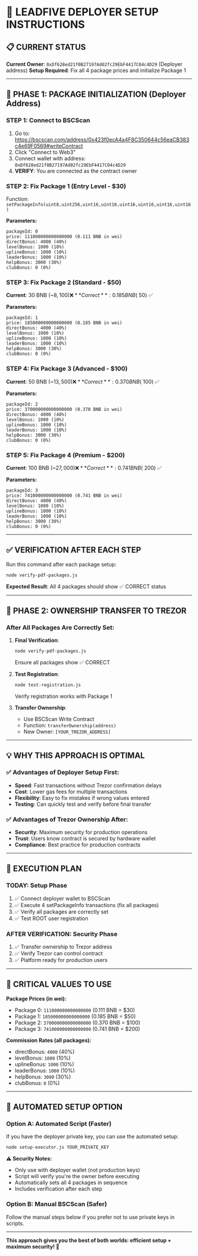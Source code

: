 # 🚀 LEADFIVE DEPLOYER SETUP INSTRUCTIONS

## 📋 CURRENT STATUS

**Current Owner**: `0xDf628ed21f0B27197Ad02fc29EbF4417C04c4D29` (Deployer address)
**Setup Required**: Fix all 4 package prices and initialize Package 1

---

## 🔧 PHASE 1: PACKAGE INITIALIZATION (Deployer Address)

### **STEP 1: Connect to BSCScan**
1. Go to: https://bscscan.com/address/0x423f0ecA4a4F8C350644c56eaCB383c4e69F0569#writeContract
2. Click "Connect to Web3"
3. Connect wallet with address: `0xDf628ed21f0B27197Ad02fc29EbF4417C04c4D29`
4. **VERIFY**: You are connected as the contract owner

### **STEP 2: Fix Package 1 (Entry Level - $30)**
Function: `setPackageInfo(uint8,uint256,uint16,uint16,uint16,uint16,uint16,uint16)`

**Parameters:**
```
packageId: 0
price: 111000000000000000 (0.111 BNB in wei)
directBonus: 4000 (40%)
levelBonus: 1000 (10%)
uplineBonus: 1000 (10%)
leaderBonus: 1000 (10%)
helpBonus: 3000 (30%)
clubBonus: 0 (0%)
```

### **STEP 3: Fix Package 2 (Standard - $50)**
**Current**: 30 BNB (~$8,100) ❌
**Correct**: 0.185 BNB (~$50) ✅

**Parameters:**
```
packageId: 1
price: 185000000000000000 (0.185 BNB in wei)
directBonus: 4000 (40%)
levelBonus: 1000 (10%)
uplineBonus: 1000 (10%)
leaderBonus: 1000 (10%)
helpBonus: 3000 (30%)
clubBonus: 0 (0%)
```

### **STEP 4: Fix Package 3 (Advanced - $100)**
**Current**: 50 BNB (~$13,500) ❌
**Correct**: 0.370 BNB (~$100) ✅

**Parameters:**
```
packageId: 2
price: 370000000000000000 (0.370 BNB in wei)
directBonus: 4000 (40%)
levelBonus: 1000 (10%)
uplineBonus: 1000 (10%)
leaderBonus: 1000 (10%)
helpBonus: 3000 (30%)
clubBonus: 0 (0%)
```

### **STEP 5: Fix Package 4 (Premium - $200)**
**Current**: 100 BNB (~$27,000) ❌
**Correct**: 0.741 BNB (~$200) ✅

**Parameters:**
```
packageId: 3
price: 741000000000000000 (0.741 BNB in wei)
directBonus: 4000 (40%)
levelBonus: 1000 (10%)
uplineBonus: 1000 (10%)
leaderBonus: 1000 (10%)
helpBonus: 3000 (30%)
clubBonus: 0 (0%)
```

---

## ✅ VERIFICATION AFTER EACH STEP

Run this command after each package setup:
```bash
node verify-pdf-packages.js
```

**Expected Result**: All 4 packages should show ✅ CORRECT status

---

## 🔄 PHASE 2: OWNERSHIP TRANSFER TO TREZOR

### **After All Packages Are Correctly Set:**

1. **Final Verification**:
   ```bash
   node verify-pdf-packages.js
   ```
   Ensure all packages show ✅ CORRECT

2. **Test Registration**:
   ```bash
   node test-registration.js
   ```
   Verify registration works with Package 1

3. **Transfer Ownership**:
   - Use BSCScan Write Contract
   - Function: `transferOwnership(address)`
   - New Owner: `[YOUR_TREZOR_ADDRESS]`

---

## 💡 WHY THIS APPROACH IS OPTIMAL

### **✅ Advantages of Deployer Setup First:**
- **Speed**: Fast transactions without Trezor confirmation delays
- **Cost**: Lower gas fees for multiple transactions
- **Flexibility**: Easy to fix mistakes if wrong values entered
- **Testing**: Can quickly test and verify before final transfer

### **✅ Advantages of Trezor Ownership After:**
- **Security**: Maximum security for production operations
- **Trust**: Users know contract is secured by hardware wallet
- **Compliance**: Best practice for production contracts

---

## 🎯 EXECUTION PLAN

### **TODAY: Setup Phase**
1. ✅ Connect deployer wallet to BSCScan
2. ✅ Execute 4 setPackageInfo transactions (fix all packages)
3. ✅ Verify all packages are correctly set
4. ✅ Test ROOT user registration

### **AFTER VERIFICATION: Security Phase**
1. ✅ Transfer ownership to Trezor address
2. ✅ Verify Trezor can control contract
3. ✅ Platform ready for production users

---

## 🚨 CRITICAL VALUES TO USE

**Package Prices (in wei):**
- Package 0: `111000000000000000` (0.111 BNB = $30)
- Package 1: `185000000000000000` (0.185 BNB = $50)
- Package 2: `370000000000000000` (0.370 BNB = $100)
- Package 3: `741000000000000000` (0.741 BNB = $200)

**Commission Rates (all packages):**
- directBonus: `4000` (40%)
- levelBonus: `1000` (10%)
- uplineBonus: `1000` (10%)
- leaderBonus: `1000` (10%)
- helpBonus: `3000` (30%)
- clubBonus: `0` (0%)

---

## 🤖 AUTOMATED SETUP OPTION

### **Option A: Automated Script (Faster)**
If you have the deployer private key, you can use the automated setup:

```bash
node setup-executor.js YOUR_PRIVATE_KEY
```

**⚠️ Security Notes:**
- Only use with deployer wallet (not production keys)
- Script will verify you're the owner before executing
- Automatically sets all 4 packages in sequence
- Includes verification after each step

### **Option B: Manual BSCScan (Safer)**
Follow the manual steps below if you prefer not to use private keys in scripts.

---

**This approach gives you the best of both worlds: efficient setup + maximum security! 🚀**
